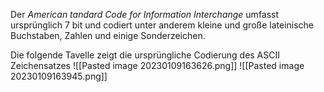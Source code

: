Der *American tandard Code for Information Interchange* umfasst ursprünglich 7 bit und codiert unter anderem kleine und große lateinische Buchstaben, Zahlen und einige Sonderzeichen.

Die folgende Tavelle zeigt die ursprüngliche Codierung des ASCII Zeichensatzes
![[Pasted image 20230109163626.png]]
![[Pasted image 20230109163945.png]]
